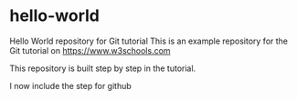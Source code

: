 # hello-world
Hello World repository for Git tutorial
This is an example repository for the Git tutorial on https://www.w3schools.com

This repository is built step by step in the tutorial.

I now include the step for github
